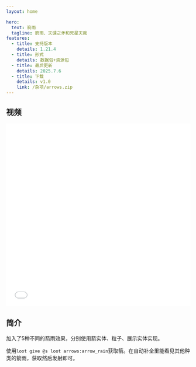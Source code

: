 ```yaml
---
layout: home

hero:
  text: 箭雨
  tagline: 箭雨、天谴之矛和死星天裁
features:
  - title: 支持版本
    details: 1.21.4
  - title: 形式
    details: 数据包+资源包
  - title: 最后更新
    details: 2025.7.6
  - title: 下载
    details: v1.0
    link: /杂项/arrows.zip
---
```


## 视频

<iframe src="//player.bilibili.com/player.html?bvid=BV1N139zrEtS&autoplay=0" 
        frameborder="0" 
        width="100%" 
        height="500" 
        allowfullscreen="true">
</iframe>

## 简介

加入了5种不同的箭雨效果，分别使用箭实体、粒子、展示实体实现。

使用`loot give @s loot arrows:arrow_rain`获取箭。在自动补全里能看见其他种类的箭雨，获取然后发射即可。